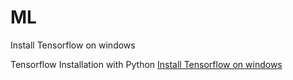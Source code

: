 # ML
Install Tensorflow on windows

Tensorflow Installation with Python
<a href="https://onclick360.com/install-tensorflow/">Install Tensorflow on windows</a>
